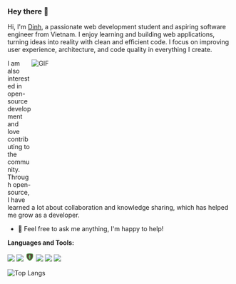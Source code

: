 ### Hey there 👋

Hi, I'm [Dinh](#), a passionate web development student and aspiring software engineer from Vietnam. I enjoy learning and building web applications, turning ideas into reality with clean and efficient code. I focus on improving user experience, architecture, and code quality in everything I create.

<img align="right" alt="GIF" src="https://github.com/dinhdev-nu/dinh/blob/main/public/200w.gif" width="450" height="320" />

I am also interested in open-source development and love contributing to the community. Through open-source, I have learned a lot about collaboration and knowledge sharing, which has helped me grow as a developer.

- 💬 Feel free to ask me anything, I'm happy to help!


**Languages and Tools:**  

<code><img height="20" src="https://github.com/dinhdev-nu/dinh/blob/main/public/nodejs.png"></code>
<code><img height="20" src="https://github.com/dinhdev-nu/dinh/blob/main/public/golang.png"></code>
<code><img height="20" src="https://github.com/quangdangfit/quangdangfit/blob/master/contents/mongodb.png"></code>
<code><img height="20" src="https://github.com/dinhdev-nu/dinh/blob/main/public/mysql.png"></code>
<code><img height="20" src="https://github.com/dinhdev-nu/dinh/blob/main/public/redis.png"></code>
<code><img height="20" src="https://github.com/dinhdev-nu/dinh/blob/main/public/git.png"></code>


![Top Langs](https://github-readme-stats.vercel.app/api/top-langs/?username=dinhdev_nu&layout=compact&theme=dark)
